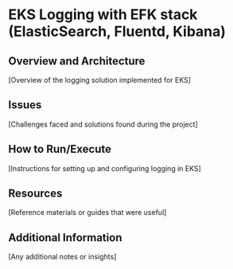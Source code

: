 # EKS Logging with EFK stack (ElasticSearch, Fluentd, Kibana)

## Overview and Architecture
[Overview of the logging solution implemented for EKS]

## Issues
[Challenges faced and solutions found during the project]

## How to Run/Execute
[Instructions for setting up and configuring logging in EKS]

## Resources
[Reference materials or guides that were useful]

## Additional Information
[Any additional notes or insights]
